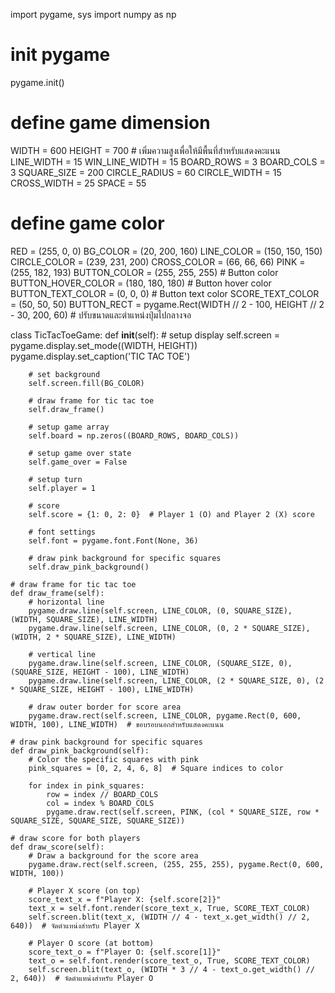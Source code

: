 import pygame, sys
import numpy as np

# init pygame
pygame.init()

# define game dimension
WIDTH = 600
HEIGHT = 700  # เพิ่มความสูงเพื่อให้มีพื้นที่สำหรับแสดงคะแนน
LINE_WIDTH = 15
WIN_LINE_WIDTH = 15
BOARD_ROWS = 3
BOARD_COLS = 3
SQUARE_SIZE = 200
CIRCLE_RADIUS = 60
CIRCLE_WIDTH = 15
CROSS_WIDTH = 25
SPACE = 55

# define game color
RED = (255, 0, 0)
BG_COLOR = (20, 200, 160)
LINE_COLOR = (150, 150, 150)
CIRCLE_COLOR = (239, 231, 200)
CROSS_COLOR = (66, 66, 66)
PINK = (255, 182, 193)
BUTTON_COLOR = (255, 255, 255)  # Button color
BUTTON_HOVER_COLOR = (180, 180, 180)  # Button hover color
BUTTON_TEXT_COLOR = (0, 0, 0)  # Button text color
SCORE_TEXT_COLOR = (50, 50, 50)
BUTTON_RECT = pygame.Rect(WIDTH // 2 - 100, HEIGHT // 2 - 30, 200, 60)  # ปรับขนาดและตำแหน่งปุ่มไปกลางจอ

class TicTacToeGame:
    def __init__(self):
        # setup display
        self.screen = pygame.display.set_mode((WIDTH, HEIGHT))
        pygame.display.set_caption('TIC TAC TOE')
        
        # set background
        self.screen.fill(BG_COLOR)

        # draw frame for tic tac toe
        self.draw_frame()

        # setup game array
        self.board = np.zeros((BOARD_ROWS, BOARD_COLS))

        # setup game over state
        self.game_over = False

        # setup turn
        self.player = 1

        # score
        self.score = {1: 0, 2: 0}  # Player 1 (O) and Player 2 (X) score

        # font settings
        self.font = pygame.font.Font(None, 36)

        # draw pink background for specific squares
        self.draw_pink_background()

    # draw frame for tic tac toe
    def draw_frame(self):
        # horizontal line
        pygame.draw.line(self.screen, LINE_COLOR, (0, SQUARE_SIZE), (WIDTH, SQUARE_SIZE), LINE_WIDTH)
        pygame.draw.line(self.screen, LINE_COLOR, (0, 2 * SQUARE_SIZE), (WIDTH, 2 * SQUARE_SIZE), LINE_WIDTH)

        # vertical line
        pygame.draw.line(self.screen, LINE_COLOR, (SQUARE_SIZE, 0), (SQUARE_SIZE, HEIGHT - 100), LINE_WIDTH)
        pygame.draw.line(self.screen, LINE_COLOR, (2 * SQUARE_SIZE, 0), (2 * SQUARE_SIZE, HEIGHT - 100), LINE_WIDTH)

        # draw outer border for score area
        pygame.draw.rect(self.screen, LINE_COLOR, pygame.Rect(0, 600, WIDTH, 100), LINE_WIDTH)  # ขอบรอบนอกสำหรับแสดงคะแนน

    # draw pink background for specific squares
    def draw_pink_background(self):
        # Color the specific squares with pink
        pink_squares = [0, 2, 4, 6, 8]  # Square indices to color

        for index in pink_squares:
            row = index // BOARD_COLS
            col = index % BOARD_COLS
            pygame.draw.rect(self.screen, PINK, (col * SQUARE_SIZE, row * SQUARE_SIZE, SQUARE_SIZE, SQUARE_SIZE))

    # draw score for both players
    def draw_score(self):
        # Draw a background for the score area
        pygame.draw.rect(self.screen, (255, 255, 255), pygame.Rect(0, 600, WIDTH, 100))
        
        # Player X score (on top)
        score_text_x = f"Player X: {self.score[2]}"
        text_x = self.font.render(score_text_x, True, SCORE_TEXT_COLOR)
        self.screen.blit(text_x, (WIDTH // 4 - text_x.get_width() // 2, 640))  # จัดตำแหน่งสำหรับ Player X

        # Player O score (at bottom)
        score_text_o = f"Player O: {self.score[1]}"
        text_o = self.font.render(score_text_o, True, SCORE_TEXT_COLOR)
        self.screen.blit(text_o, (WIDTH * 3 // 4 - text_o.get_width() // 2, 640))  # จัดตำแหน่งสำหรับ Player O
